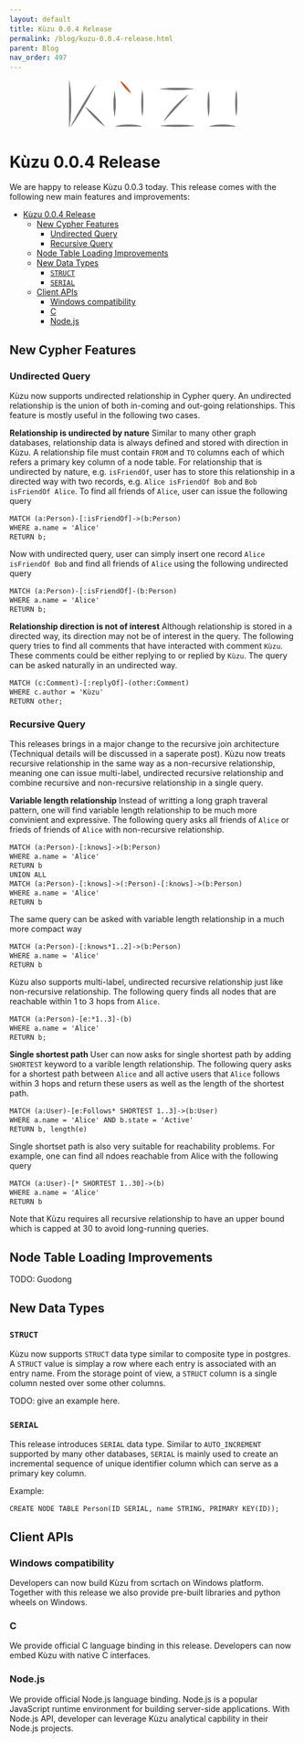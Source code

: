 ```yaml
---
layout: default
title: Kùzu 0.0.4 Release
permalink: /blog/kuzu-0.0.4-release.html
parent: Blog
nav_order: 497
---
```


<p align="center">
  <a href="https://github.com/kuzudb/kuzu"><img src="/img/kuzu-logo.png" width="300"></a>
</p>

<p align="center">
  <a href="https://github.com/kuzudb/kuzu" class="btn fs-5 mb-4 mb-md-0"><i class="fa-brands fa-github"></i></a>
  <a href="https://join.slack.com/t/kuzudb/shared_invite/zt-1qgxnn8ed-9LL7rfKozijOtvw5HyWDlQ" class="btn fs-5 mb-4 mb-md-0"><i class="fa-brands fa-slack"></i></a>
  <a href="https://twitter.com/kuzudb" class="btn fs-5 mb-4 mb-md-0"><i class="fa-brands fa-twitter"></i></a>
</p>

# Kùzu 0.0.4 Release
We are happy to release Kùzu 0.0.3 today. This release comes with the following new main features and improvements: 
- [Kùzu 0.0.4 Release](#kùzu-004-release)
  - [New Cypher Features](#new-cypher-features)
    - [Undirected Query](#undirected-query)
    - [Recursive Query](#recursive-query)
  - [Node Table Loading Improvements](#node-table-loading-improvements)
  - [New Data Types](#new-data-types)
    - [`STRUCT`](#struct)
    - [`SERIAL`](#serial)
  - [Client APIs](#client-apis)
    - [Windows compatibility](#windows-compatibility)
    - [C](#c)
    - [Node.js](#nodejs)

## New Cypher Features

### Undirected Query
Kùzu now supports undirected relationship in Cypher query. An undirected relationship is the union of both in-coming and out-going relationships. This feature is mostly useful in the following two cases. 

**Relationship is undirected by nature**
Similar to many other graph databases, relationship data is always defined and stored with direction in Kùzu. A relationship file must contain `FROM` and `TO` columns each of which refers a primary key column of a node table. For relationship that is undirected by nature, e.g. `isFriendOf`, user has to store this relationship in a directed way with two records, e.g. `Alice isFriendOf Bob` and `Bob isFriendOf Alice`. To find all friends of `Alice`, user can issue the following query

```
MATCH (a:Person)-[:isFriendOf]->(b:Person)
WHERE a.name = 'Alice'
RETURN b;
```

Now with undirected query, user can simply insert one record `Alice isFriendOf Bob` and find all friends of `Alice` using the following undirected query
```
MATCH (a:Person)-[:isFriendOf]-(b:Person)
WHERE a.name = 'Alice'
RETURN b;
```

**Relationship direction is not of interest**
Although relationship is stored in a directed way, its direction may not be of interest in the query. The following query tries to find all comments that have interacted with comment `Kùzu`. These comments could be either replying to or replied by `Kùzu`. The query can be asked naturally in an undirected way.

```
MATCH (c:Comment)-[:replyOf]-(other:Comment)
WHERE c.author = 'Kùzu'
RETURN other;
```

### Recursive Query
This releases brings in a major change to the recursive join architecture (Techniqual details will be discussed in a saperate post). Kùzu now treats recursive relationship in the same way as a non-recursive relationship, meaning one can issue multi-label, undirected recursive relationship and combine recursive and non-recursive relationship in a single query.

**Variable length relationship**
Instead of writting a long graph traveral pattern, one will find variable length relationship to be much more convinient and expressive. The following query asks all friends of `Alice` or frieds of friends of `Alice` with non-recursive relationship.

```
MATCH (a:Person)-[:knows]->(b:Person) 
WHERE a.name = 'Alice' 
RETURN b
UNION ALL
MATCH (a:Person)-[:knows]->(:Person)-[:knows]->(b:Person) 
WHERE a.name = 'Alice' 
RETURN b
```

The same query can be asked with variable length relationship in a much more compact way
```
MATCH (a:Person)-[:knows*1..2]->(b:Person)
WHERE a.name = 'Alice' 
RETURN b
```

Kùzu also supports multi-label, undirected recursive relationship just like non-recursive relationship. The following query finds all nodes that are reachable within 1 to 3 hops from `Alice`.

```
MATCH (a:Person)-[e:*1..3]-(b)
WHERE a.name = 'Alice'
RETURN b;
```

**Single shortest path**
User can now asks for single shortest path by adding `SHORTEST` keyword to a varible length relationship. The following query asks for a shortest path between `Alice` and all active users that `Alice` follows within 3 hops and return these users as well as the length of the shortest path.

```
MATCH (a:User)-[e:Follows* SHORTEST 1..3]->(b:User)
WHERE a.name = 'Alice' AND b.state = 'Active'
RETURN b, length(e)
```

Single shortset path is also very suitable for reachability problems. For example, one can find all ndoes reachable from Alice with the following query
```
MATCH (a:User)-[* SHORTEST 1..30]->(b)
WHERE a.name = 'Alice'
RETURN b
```
Note that Kùzu requires all recursive relationship to have an upper bound which is capped at 30 to avoid long-running queries.

## Node Table Loading Improvements
TODO: Guodong

## New Data Types

### `STRUCT`
Kùzu now supports `STRUCT` data type similar to composite type in postgres. A `STRUCT` value is simplay a row where each entry is associated with an entry name. From the storage point of view, a `STRUCT` column is a single column nested over some other columns.

TODO: give an example here.

### `SERIAL`
This release introduces `SERIAL` data type. Similar to `AUTO_INCREMENT` supported by many other databases, `SERIAL` is mainly used to create an incremental sequence of unique identifier column which can serve as a primary key column.

Example:
```
CREATE NODE TABLE Person(ID SERIAL, name STRING, PRIMARY KEY(ID));
```

## Client APIs

### Windows compatibility
Developers can now build Kùzu from scrtach on Windows platform. Together with this release we also provide pre-built libraries and python wheels on Windows.

### C
We provide official C language binding in this release. Developers can now embed Kùzu with native C interfaces.

### Node.js
We provide official Node.js language binding. Node.js is a popular JavaScript runtime environment for building server-side applications. With Node.js API, developer can leverage Kùzu analytical capbility in their Node.js projects.